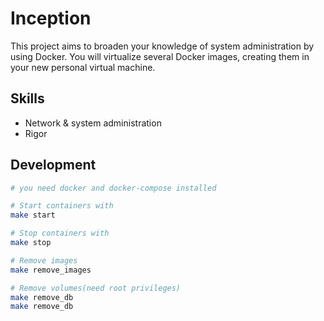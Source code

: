# Inception
This project aims to broaden your knowledge of system administration by using Docker. You will virtualize several Docker images, creating them in your new personal virtual machine. 

## Skills
* Network & system administration
* Rigor

## Development
```bash
# you need docker and docker-compose installed

# Start containers with
make start

# Stop containers with
make stop

# Remove images
make remove_images

# Remove volumes(need root privileges)
make remove_db
make remove_db
```
